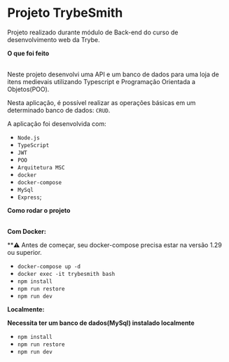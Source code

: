 # Projeto TrybeSmith

Projeto realizado durante módulo de Back-end do curso de desenvolvimento web da Trybe.


  <summary><strong>O que foi feito</strong></summary></br>

  Neste projeto desenvolvi uma API e um banco de dados para uma loja de itens medievais utilizando Typescript e Programação Orientada a Objetos(POO).

  Nesta aplicação, é possível realizar as operações básicas em um determinado banco de dados: `CRUD`.

  A aplicação foi desenvolvida com:

  - `Node.js`
  - `TypeScript`
  - `JWT`
  - `POO`
  - `Arquitetura MSC`
  - `docker`
  - `docker-compose`
  - `MySql`
  - `Express`;

  <summary><strong>Como rodar o projeto</strong></summary></br>

  **Com Docker:**

  **:warning: Antes de começar, seu docker-compose precisa estar na versão 1.29 ou superior.

- `docker-compose up -d`
- `docker exec -it trybesmith bash`
- `npm install`
- `npm run restore`
- `npm run dev`

**Localmente:**

**Necessita ter um banco de dados(MySql) instalado localmente**

- `npm install`
- `npm run restore`
- `npm run dev`


